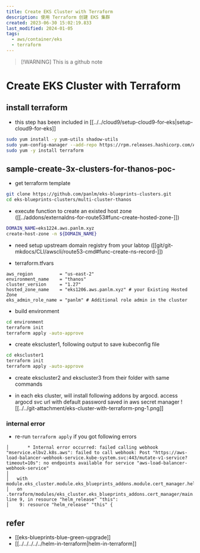 ```yaml
---
title: Create EKS Cluster with Terraform
description: 使用 Terraform 创建 EKS 集群
created: 2023-06-30 15:02:19.833
last_modified: 2024-01-05
tags:
  - aws/container/eks
  - terraform
---
```

> [!WARNING] This is a github note

# Create EKS Cluster with Terraform
## install terraform
- this step has been included in [[../../cloud9/setup-cloud9-for-eks|setup-cloud9-for-eks]]
```sh
sudo yum install -y yum-utils shadow-utils
sudo yum-config-manager --add-repo https://rpm.releases.hashicorp.com/AmazonLinux/hashicorp.repo
sudo yum -y install terraform
```

## sample-create-3x-clusters-for-thanos-poc-
- get terraform template 
```sh
git clone https://github.com/panlm/eks-blueprints-clusters.git
cd eks-blueprints-clusters/multi-cluster-thanos
```

- execute function to create an existed host zone ([[../addons/externaldns-for-route53#func-create-hosted-zone-]])
```sh
DOMAIN_NAME=eks1224.aws.panlm.xyz
create-host-zone -n ${DOMAIN_NAME}
```
- need setup upstream domain registry from your labtop ([[git/git-mkdocs/CLI/awscli/route53-cmd#func-create-ns-record-]])

- terraform.tfvars
```text
aws_region          = "us-east-2"
environment_name    = "thanos"
cluster_version     = "1.27"
hosted_zone_name    = "eks1206.aws.panlm.xyz" # your Existing Hosted Zone
eks_admin_role_name = "panlm" # Additional role admin in the cluster 
```

- build environment
```sh
cd environment
terraform init
terraform apply -auto-approve
```

- create ekscluster1, following output to save kubeconfig file
```sh
cd ekscluster1
terraform init
terraform apply -auto-approve
```
- create ekscluster2 and ekscluster3 from their folder with same commands

- in each eks cluster, will install following addons by argocd. access argocd svc url with default password saved in aws secret manager
![[../../git-attachment/eks-cluster-with-terraform-png-1.png]]

### internal error
- re-run `terraform apply` if you got following errors
```error
│       * Internal error occurred: failed calling webhook "mservice.elbv2.k8s.aws": failed to call webhook: Post "https://aws-load-balancer-webhook-service.kube-system.svc:443/mutate-v1-service?timeout=10s": no endpoints available for service "aws-load-balancer-webhook-service"
│ 
│   with module.eks_cluster.module.eks_blueprints_addons.module.cert_manager.helm_release.this[0],
│   on .terraform/modules/eks_cluster.eks_blueprints_addons.cert_manager/main.tf line 9, in resource "helm_release" "this":
│    9: resource "helm_release" "this" {
```


## refer
- [[eks-blueprints-blue-green-upgrade]]
- [[../../../../../helm-in-terraform|helm-in-terraform]]



